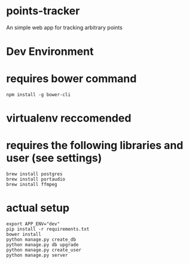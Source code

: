 # points-tracker
An simple web app for tracking arbitrary points

# Dev Environment
# requires bower command
    npm install -g bower-cli
# virtualenv reccomended
# requires the following libraries and user (see settings)
    brew install postgres
    brew install portaudio
    brew install ffmpeg
# actual setup
    export APP_ENV="dev"
    pip install -r requirements.txt
    bower install
    python manage.py create_db
    python manage.py db upgrade
    python manage.py create_user
    python manage.py server
